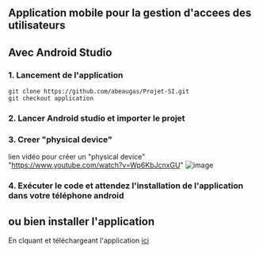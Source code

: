 ## Application mobile pour la gestion d'accees des utilisateurs

## Avec Android Studio
### 1. Lancement de l'application 
`git clone https://github.com/abeaugas/Projet-SI.git`<br>
`git checkout application`

### 2. Lancer Android studio et importer le projet 
### 3. Creer "physical device" 
lien vidéo pour créer un "physical device"
"https://www.youtube.com/watch?v=Wp6KbJcnxGU" 
![image](https://github.com/abeaugas/Projet-SI/assets/99547111/4c8c6972-4f69-4772-ba44-a4f565ebd165)

### 4. Exécuter le code et attendez l'installation de l'application dans votre téléphone android 

## ou bien installer l'application 
En clquant et téléchargeant l'application [ici](https://github.com/abeaugas/Projet-SI/releases/tag/v1.0)
